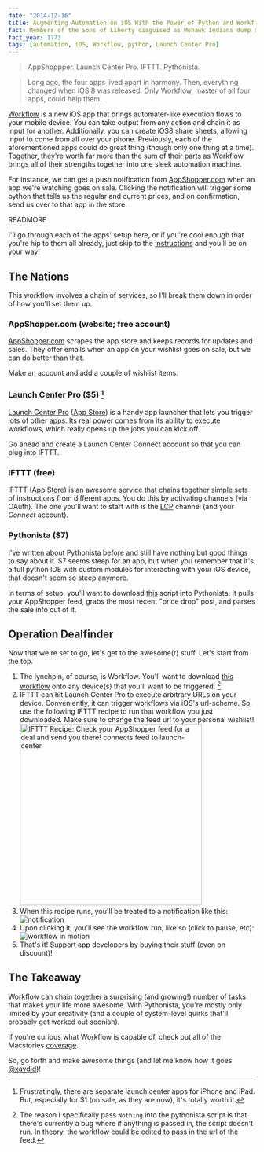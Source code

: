 ```yaml
---
date: "2014-12-16"
title: Augmenting Automation on iOS With the Power of Python and Workflow
fact: Members of the Sons of Liberty disguised as Mohawk Indians dump hundreds of crates of tea into Boston harbor as a protest against the Tea Act.
fact_year: 1773
tags: [automation, iOS, Workflow, python, Launch Center Pro]
---
```


> AppShoppper. Launch Center Pro. IFTTT. Pythonista.

> Long ago, the four apps lived apart in harmony. Then, everything changed when iOS 8 was released. Only Workflow, master of all four apps, could help them.

[Workflow](https://workflow.is/) is a new iOS app that brings automater-like execution flows to your mobile device. You can take output from any action and chain it as input for another. Additionally, you can create iOS8 share sheets, allowing input to come from all over your phone. Previously, each of the aforementioned apps could do great thing (though only one thing at a time). Together, they're worth far more than the sum of their parts as Workflow brings all of their strengths together into one sleek automation machine.

For instance, we can get a push notification from [AppShopper.com](http://appshopper.com/) when an app we're watching goes on sale. Clicking the notification will trigger some python that tells us the regular and current prices, and on confirmation, send us over to that app in the store.

READMORE

I'll go through each of the apps' setup here, or if you're cool enough that you're hip to them all already, just skip to the [instructions](#instructions) and you'll be on your way!

## The Nations

This workflow involves a chain of services, so I'll break them down in order of how you'll set them up.

### AppShopper.com (website; free account)

[AppShopper.com](http://appshopper.com/) scrapes the app store and keeps records for updates and sales. They offer emails when an app on your wishlist goes on sale, but we can do better than that.

Make an account and add a couple of wishlist items.

<!-- prettier-ignore -->
### Launch Center Pro ($5) [^1]

[Launch Center Pro](http://contrast.co/launch-center-pro/) ([App Store](https://itunes.apple.com/us/app/launch-center-pro/id532016360?mt=8)) is a handy app launcher that lets you trigger lots of other apps. Its real power comes from its ability to execute workflows, which really opens up the jobs you can kick off.

Go ahead and create a Launch Center Connect account so that you can plug into IFTTT.

### IFTTT (free)

[IFTTT](https://ifttt.com) ([App Store](https://itunes.apple.com/us/app/ifttt/id660944635?mt=8)) is an awesome service that chains together simple sets of instructions from different apps. You do this by activating channels (via OAuth). The one you'll want to start with is the [LCP](https://ifttt.com/launch_center) channel (and your _Connect_ account).

<!-- prettier-ignore -->
### Pythonista ($7)

<!-- prettier-ignore -->
I've written about Pythonista [before](/blog/2014/12/21/pythonista-power-pack) and still have nothing but good things to say about it. $7 seems steep for an app, but when you remember that it's a full python IDE with custom modules for interacting with your iOS device, that doesn't seem so steep anymore.

In terms of setup, you'll want to download [this](https://gist.github.com/xavdid/aad5332bfbfdf857d256) script into Pythonista. It pulls your AppShopper feed, grabs the most recent "price drop" post, and parses the sale info out of it.

## Operation Dealfinder <a name="instructions"></a>

Now that we're set to go, let's get to the awesome(r) stuff. Let's start from the top.

1. The lynchpin, of course, is Workflow. You'll want to download [this workflow](https://workflow.is/workflows/80d6f7808169407487abc646303be398) onto any device(s) that you'll want to be triggered. [^2]
2. IFTTT can hit Launch Center Pro to execute arbitrary URLs on your device. Conveniently, it can trigger workflows via iOS's url-scheme. So, use the following IFTTT recipe to run that workflow you just downloaded. Make sure to change the feed url to your personal wishlist! <br /><a href="https://ifttt.com/view_embed_recipe/232743-check-your-appshopper-feed-for-a-deal-and-send-you-there" target="_blank" rel="noopener" class="embed_recipe embed_recipe-l_57" id="embed_recipe-232743"><img src="https://ifttt.com/recipe_embed_img/232743" alt="IFTTT Recipe: Check your AppShopper feed for a deal and send you there! connects feed to launch-center" width="370px" style="max-width:100%" /></a><script async type="text/javascript" src="//ifttt.com/assets/embed_recipe.js"></script>
3. When this recipe runs, you'll be treated to a notification like this: <br />![notification](http://i.imgur.com/F7Rp11U.png)
4. Upon clicking it, you'll see the workflow run, like so (click to pause, etc): <br /> ![workflow in motion](http://gfycat.com/ConcreteSarcasticAnglerfish.gif)
5. That's it! Support app developers by buying their stuff (even on discount)!

## The Takeaway

Workflow can chain together a surprising (and growing!) number of tasks that makes your life more awesome. With Pythonista, you're mostly only limited by your creativity (and a couple of system-level quirks that'll probably get worked out soonish).

If you're curious what Workflow is capable of, check out all of the Macstories [coverage](https://www.macstories.net/tag/workflow/).

So, go forth and make awesome things (and let me know how it goes [@xavdid](https://twitter.com/xavdid))!

<!-- prettier-ignore -->
[^1]: Frustratingly, there are separate launch center apps for iPhone and iPad. But, especially for $1 (on sale, as they are now), it's totally worth it.
[^2]: The reason I specifically pass `Nothing` into the pythonista script is that there's currently a bug where if anything is passed in, the script doesn't run. In theory, the workflow could be edited to pass in the url of the feed.
